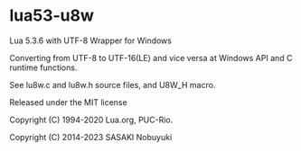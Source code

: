 lua53-u8w
======

Lua 5.3.6 with UTF-8 Wrapper for Windows

Converting from UTF-8 to UTF-16(LE) and vice versa at Windows API and C runtime functions.

See lu8w.c and lu8w.h source files, and U8W_H macro.

Released under the MIT license

Copyright (C) 1994-2020 Lua.org, PUC-Rio.

Copyright (C) 2014-2023 SASAKI Nobuyuki
